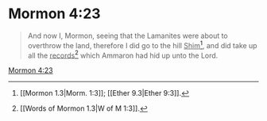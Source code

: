 # Mormon 4:23

> And now I, Mormon, seeing that the Lamanites were about to overthrow the land, therefore I did go to the hill <u>Shim</u>[^a], and did take up all the <u>records</u>[^b] which Ammaron had hid up unto the Lord.

[Mormon 4:23](https://www.churchofjesuschrist.org/study/scriptures/bofm/morm/4?lang=eng&id=p23#p23)


[^a]: [[Mormon 1.3|Morm. 1:3]]; [[Ether 9.3|Ether 9:3]].  
[^b]: [[Words of Mormon 1.3|W of M 1:3]].  
